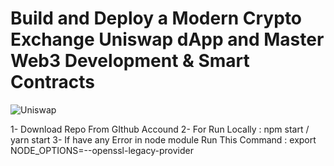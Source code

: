 # Build and Deploy a Modern Crypto Exchange Uniswap dApp and Master Web3 Development & Smart Contracts
![Uniswap](https://i.ibb.co/GV4ZBpG/Thumbnail-9.png)

1- Download Repo From GIthub Accound
2- For Run Locally : npm start / yarn start
3- If have any Error in node module Run This Command : 
export NODE_OPTIONS=--openssl-legacy-provider
